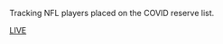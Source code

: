 Tracking NFL players placed on the COVID reserve list.

[LIVE](http://nicktahani.com/nfl-covid-cases/)